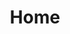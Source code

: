 ---
title: Home
permalink: /
layout: alt-default
metaDescription: Local gaming arcade/bar based in Montgomery, AL near the Air Force base
social: {}
---